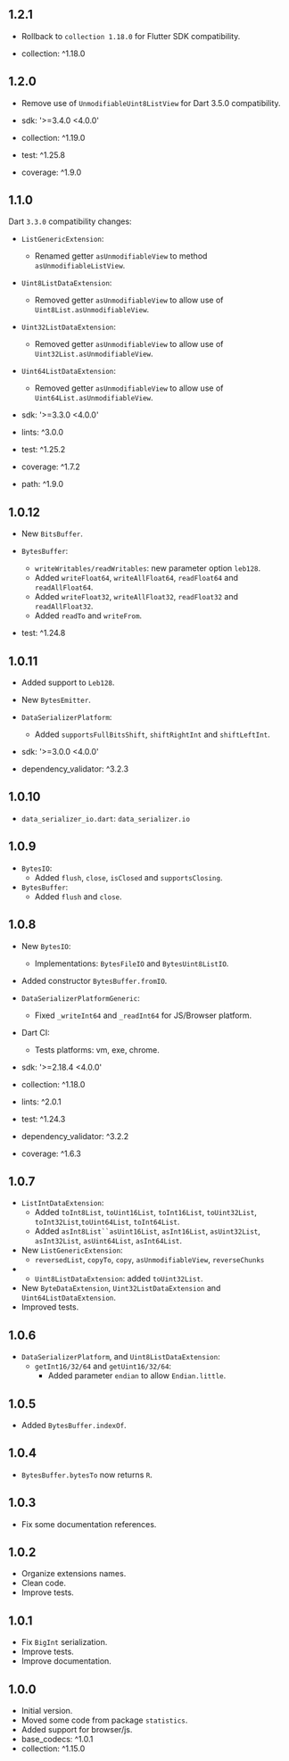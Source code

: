 ## 1.2.1

- Rollback to `collection 1.18.0` for Flutter SDK compatibility.

- collection: ^1.18.0

## 1.2.0

- Remove use of `UnmodifiableUint8ListView` for Dart 3.5.0 compatibility.

- sdk: '>=3.4.0 <4.0.0'

- collection: ^1.19.0
- test: ^1.25.8
- coverage: ^1.9.0

## 1.1.0

Dart `3.3.0` compatibility changes:

- `ListGenericExtension`:
  - Renamed getter `asUnmodifiableView` to method `asUnmodifiableListView`.

- `Uint8ListDataExtension`:
  - Removed getter `asUnmodifiableView` to allow use of `Uint8List.asUnmodifiableView`.
- `Uint32ListDataExtension`:
  - Removed getter `asUnmodifiableView` to allow use of `Uint32List.asUnmodifiableView`.
- `Uint64ListDataExtension`:
  - Removed getter `asUnmodifiableView` to allow use of `Uint64List.asUnmodifiableView`.

- sdk: '>=3.3.0 <4.0.0'

- lints: ^3.0.0
- test: ^1.25.2
- coverage: ^1.7.2
- path: ^1.9.0

## 1.0.12

- New `BitsBuffer`.
- `BytesBuffer`:
  - `writeWritables/readWritables`: new parameter option `leb128`.
  - Added `writeFloat64`, `writeAllFloat64`, `readFloat64` and `readAllFloat64`.
  - Added `writeFloat32`, `writeAllFloat32`, `readFloat32` and `readAllFloat32`.
  - Added `readTo` and `writeFrom`.

- test: ^1.24.8

## 1.0.11

- Added support to `Leb128`.
- New `BytesEmitter`.
- `DataSerializerPlatform`:
  - Added `supportsFullBitsShift`, `shiftRightInt` and `shiftLeftInt`.

- sdk: '>=3.0.0 <4.0.0'
- dependency_validator: ^3.2.3

## 1.0.10

- `data_serializer_io.dart`: `data_serializer.io`

## 1.0.9

- `BytesIO`:
  - Added `flush`, `close`, `isClosed` and `supportsClosing`.
- `BytesBuffer`:
  - Added `flush` and `close`.

## 1.0.8

- New `BytesIO`:
  - Implementations: `BytesFileIO` and `BytesUint8ListIO`.
- Added constructor `BytesBuffer.fromIO`.
- `DataSerializerPlatformGeneric`:
  - Fixed `_writeInt64` and `_readInt64` for JS/Browser platform.

- Dart CI:
  - Tests platforms: vm, exe, chrome. 

- sdk: '>=2.18.4 <4.0.0'
- collection: ^1.18.0
- lints: ^2.0.1
- test: ^1.24.3
- dependency_validator: ^3.2.2
- coverage: ^1.6.3

## 1.0.7

- `ListIntDataExtension`:
  - Added `toInt8List`, `toUint16List`, `toInt16List`,
    `toUint32List`, `toInt32List`,`toUint64List`, `toInt64List`.
  - Added `asInt8List``asUint16List`, `asInt16List`,
    `asUint32List`, `asInt32List`, `asUint64List`, `asInt64List`.
- New `ListGenericExtension`:
  - `reversedList`, `copyTo`, `copy`, `asUnmodifiableView`, `reverseChunks`
- - `Uint8ListDataExtension`: added `toUint32List`.
- New `ByteDataExtension`, `Uint32ListDataExtension` and `Uint64ListDataExtension`.
- Improved tests.

## 1.0.6

- `DataSerializerPlatform`, and `Uint8ListDataExtension`:
  - `getInt16/32/64` and `getUint16/32/64`:
    - Added parameter `endian` to allow `Endian.little`.

## 1.0.5

- Added `BytesBuffer.indexOf`.

## 1.0.4

- `BytesBuffer.bytesTo` now returns `R`.

## 1.0.3

- Fix some documentation references.

## 1.0.2

- Organize extensions names.
- Clean code.
- Improve tests.

## 1.0.1

- Fix `BigInt` serialization.
- Improve tests.
- Improve documentation.

## 1.0.0

- Initial version.
- Moved some code from package `statistics`.
- Added support for browser/js.
- base_codecs: ^1.0.1
- collection: ^1.15.0
